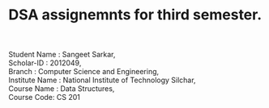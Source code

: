 # DSA assignemnts for third semester.<br><br>

Student Name : Sangeet Sarkar,<br>
Scholar-ID : 2012049,<br>
Branch : Computer Science and Engineering,<br>
Institute Name : National Institute of Technology Silchar,<br> 
Course Name : Data Structures,<br> 
Course Code: CS 201
